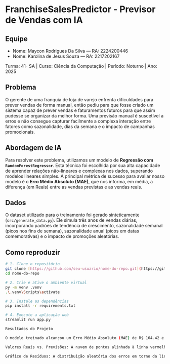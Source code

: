 # FranchiseSalesPredictor - Previsor de Vendas com IA

## Equipe
- Nome: Maycon Rodrigues Da Silva — RA: 2224200446
- Nome: Karolina de Jesus Souza — RA: 2217202167

Turma: 41- SA | Curso: Ciência da Computação | Período: Noturno | Ano: 2025

## Problema
O gerente de uma franquia de loja de varejo enfrenta dificuldades para prever vendas de forma manual, então pediu para que fosse criado um sistema capaz de prever vendas e faturamentos futuros para que assim pudesse se organizar da melhor forma. Uma previsão manual é suscetível a erros e não consegue capturar facilmente a complexa interação entre fatores como sazonalidade, dias da semana e o impacto de campanhas promocionais.


## Abordagem de IA
Para resolver este problema, utilizamos um modelo de **Regressão com `RandomForestRegressor`**. Esta técnica foi escolhida por sua alta capacidade de aprender relações não-lineares e complexas nos dados, superando modelos lineares simples. A principal métrica de sucesso para avaliar nosso modelo é o **Erro Médio Absoluto (MAE)**, que nos informa, em média, a diferença (em Reais) entre as vendas previstas e as vendas reais.

## Dados
O dataset utilizado para o treinamento foi gerado sinteticamente (`src/generate_data.py`). Ele simula três anos de vendas diárias, incorporando padrões de tendência de crescimento, sazonalidade semanal (picos nos fins de semana), sazonalidade anual (picos em datas comemorativas) e o impacto de promoções aleatórias.

## Como reproduzir
```bash
# 1. Clone o repositório
git clone [https://github.com/seu-usuario/nome-do-repo.git](https://github.com/seu-usuario/nome-do-repo.git)
cd nome-do-repo

# 2. Crie e ative o ambiente virtual
py -m venv .venv
.\.venv\Scripts\activate

# 3. Instale as dependências
pip install -r requirements.txt

# 4. Execute a aplicação web
streamlit run app.py

Resultados do Projeto

O modelo treinado alcançou um Erro Médio Absoluto (MAE) de R$ 164.42 e um Root Mean Squared Error (RMSE) de R$ 269.07 no conjunto de teste. Os gráficos abaixo confirmam a boa performance do modelo.

Valores Reais vs. Previsões: A nuvem de pontos alinhada à linha vermelha indica alta precisão nas previsões.

Gráfico de Resíduos: A distribuição aleatória dos erros em torno da linha zero mostra que o modelo não possui viés sistemático.